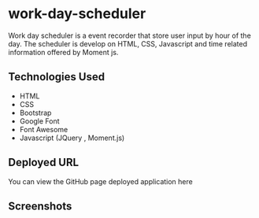 # work-day-scheduler

Work day scheduler is a event recorder that store user input by hour of the day. The scheduler is develop on HTML, CSS, Javascript and time related information offered by Moment js.

## Technologies Used

- HTML
- CSS
- Bootstrap
- Google Font
- Font Awesome
- Javascript (JQuery , Moment.js)

## Deployed URL

You can view the GitHub page deployed application here

## Screenshots
